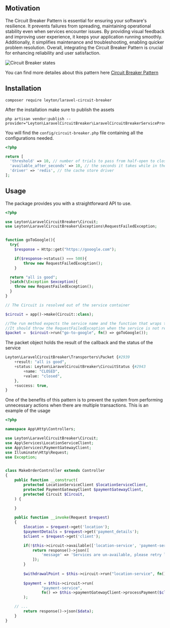 ## Motivation
The Circuit Breaker Pattern is essential for ensuring your software's resilience. It prevents failures from spreading, maintaining operational stability even when services encounter issues. By providing visual feedback and improving user experience, it keeps your application running smoothly. Additionally, it simplifies maintenance and troubleshooting, enabling quicker problem resolution. Overall, integrating the Circuit Breaker Pattern is crucial for enhancing reliability and user satisfaction.

![Circuit Breaker states](https://github.com/leyton-group/laravel-circuit-breaker/assets/12276076/64e09281-f2c0-4cd2-9b7f-f268bc6e779a)


You can find more detailes about this pattern here [Circuit Breaker Pattern](https://learn.microsoft.com/en-us/azure/architecture/patterns/circuit-breaker)
## Installation
````
composer require leyton/laravel-circuit-breaker
````
After the installation make sure to publish the assets
````
php artisan vendor:publish --provider="Leyton\LaravelCircuitBreaker\LaravelCircuitBreakerServiceProvider"
````

You will find the ````config/circuit-breaker.php```` file containing all the configurations needed.
````php
<?php

return [
  'threshold' => 10, // number of trials to pass from half-open to closed/open and from closed to half-open
  'available_after_seconds' => 10, // the seconds it takes while in the open status
  'driver' => 'redis', // the cache store driver
];
````
## Usage

The package provides you with a straightforward API to use.

````php
<?php

use Leyton\LaravelCircuitBreaker\Circuit;
use Leyton\LaravelCircuitBreaker\Exceptions\RequestFailedException;


function goToGoogle(){
  try{
    $response = Http::get("https://gooogle.com");

    if($response->status() === 500){
        throw new RequestFailedException();
    }

  return "all is good";
  }catch(\Exception $exception){
    throw new RequestFailedException();
  }
}

// The Circuit is resolved out of the service container

$circuit = app()->make(Circuit::class);

//The run method expects the service name and the function that wraps the service
//It should throw the RequestFailedException when the service is not responding as expected
$packet =  $circuit->run("go-to-google", fn() => goToGoogle());

````
The packet object holds the result of the callback and the status of the service

````php
Leyton\LaravelCircuitBreaker\Transporters\Packet {#2939
    +result: "all is good",
    +status: Leyton\LaravelCircuitBreaker\CircuitStatus {#2943
        +name: "CLOSED",
        +value: "closed",
    },
    +success: true,
}

````

One of the benefits of this pattern is to prevent the system from performing unnecessary actions when there are multiple transactions.
This is an example of the usage

````php
<?php

namespace App\Http\Controllers;

use Leyton\LaravelCircuitBreaker\Circuit;
use App\Services\LocationServiceClient;
use App\Services\PaymentGatewayClient;
use Illuminate\Http\Request;
use Exception;


class MakeOrderController extends Controller
{
    public function __construct(
        protected LocationServiceClient $locationServiceClient,
        protected PaymentGatewayClient $paymentGatewayClient,
        protected Circuit $Circuit,
    ) {
        
    }

    public function __invoke(Request $request)
    {
        $location = $request->get('location');
        $paymentDetails = $request->get('payment_details');
        $client = $request->get('client');

        if(!$this->circuit->available(['location-service', 'payment-service'])){
            return response()->json([
                'message' => 'Services are un-available, please retry later'
            ]);
        }
        
        $withdrawalPoint = $this->circuit->run("location-service", fn() => $this->locationServiceClient->getNearWithdrawalPoint($location));
        
        $payment = $this->circuit->run(
                "payment-service", 
                fn() => $this->paymentGatewayClient->processPayment($client, $order, $withdrawalPoint->result)
        );

    // ...
        return response()->json($data);
    }
}

````
